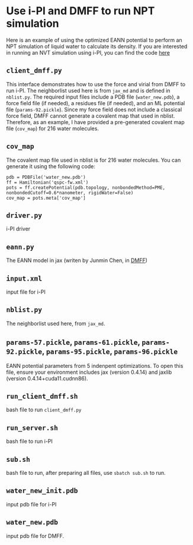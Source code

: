 # Use i-PI and DMFF to run NPT simulation

Here is an example of using the optimized EANN potential to perform an NPT simulation of liquid water to calculate its density. If you are interested in running an NVT simulation using i-PI, you can find the code [here](https://github.com/plumbum082/water_classical_md/tree/main)

## `client_dmff.py`

This interface demonstrates how to use the force and virial from DMFF to run i-PI. The neighborlist used here is from  `jax_md` and is defined in `nblist.py`. The required input files include a PDB file (`water_new.pdb`), a force field file (if needed), a residues file (if needed), and an ML potential file (`params-92.pickle`). Since my force field does not include a classical force field, DMFF cannot generate a covalent map that used in nblist. Therefore, as an example, I have provided a pre-generated covalent map file (`cov_map`) for 216 water molecules.

## `cov_map`

The covalent map file used in nblist is for 216 water molecules. You can generate it using the following code:

```
pdb = PDBFile('water_new.pdb')
ff = Hamiltonian('qspc-fw.xml')
pots = ff.createPotential(pdb.topology, nonbondedMethod=PME, nonbondedCutoff=0.6*nanometer, rigidWater=False)
cov_map = pots.meta['cov_map']
```

## `driver.py`

i-PI driver

## `eann.py`

The EANN model in jax (writen by Junmin Chen, in [DMFF](https://github.com/deepmodeling/DMFF/blob/master/docs/user_guide/4.4MLForce.md))

## `input.xml`

input file for i-PI

## `nblist.py`

The neighborlist used here, from `jax_md`.

## `params-57.pickle`, `params-61.pickle`, `params-92.pickle`, `params-95.pickle`, `params-96.pickle`

EANN potential parameters from 5 indenpent optimizations. To open this file, ensure your environment includes jax (version 0.4.14) and jaxlib (version 0.4.14+cuda11.cudnn86).

## `run_client_dmff.sh`

bash file to run `client_dmff.py`

## `run_server.sh`

bash file to run i-PI

## `sub.sh`

bash file to run, after preparing all files, use `sbatch sub.sh` to run.

## `water_new_init.pdb`

input pdb file for i-PI

## `water_new.pdb`

input pdb file for DMFF.

